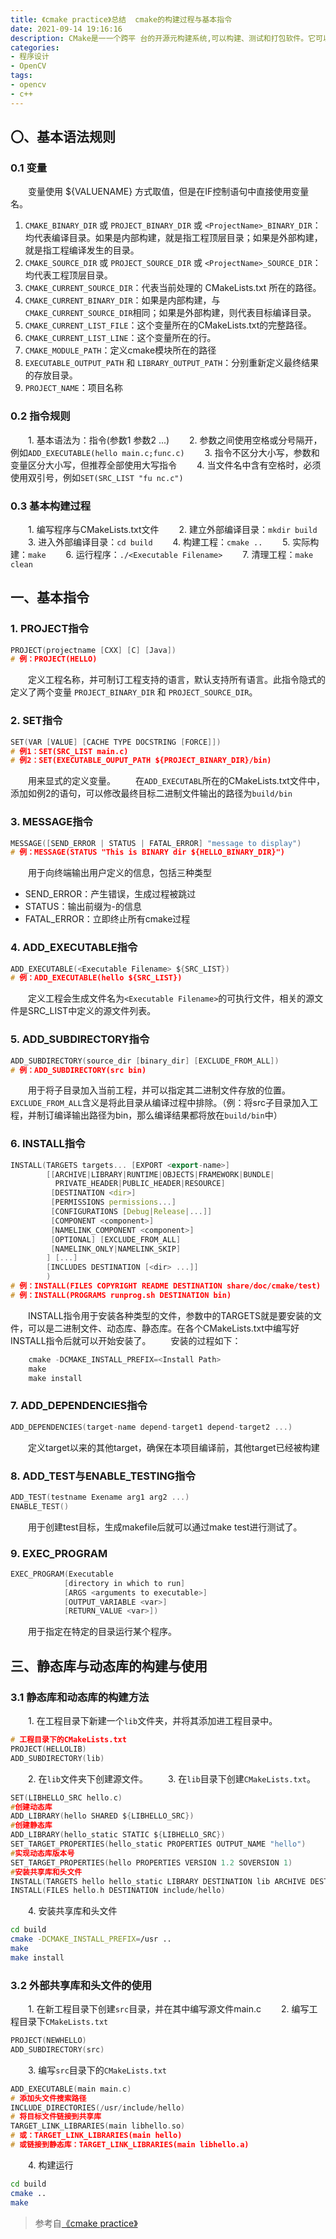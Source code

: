 ```yaml
---
title: 《cmake practice》总结  cmake的构建过程与基本指令
date: 2021-09-14 19:16:16
description: CMake是一一个跨平 台的开源元构建系统,可以构建、测试和打包软件。它可以用来支持多种本地编译环境。越来越多的项目正在使用cmake作为其构建工具，这也使得cmake正在成为一个主流的构建体系。
categories:
- 程序设计
- OpenCV
tags:
- opencv
- c++
---
```


## 〇、基本语法规则
### 0.1 变量
&emsp;&emsp;变量使用 ${VALUENAME} 方式取值，但是在IF控制语句中直接使用变量名。
1. `CMAKE_BINARY_DIR` 或 `PROJECT_BINARY_DIR` 或 `<ProjectName>_BINARY_DIR`：均代表编译目录。如果是内部构建，就是指工程顶层目录；如果是外部构建，就是指工程编译发生的目录。
2. `CMAKE_SOURCE_DIR` 或 `PROJECT_SOURCE_DIR` 或 `<ProjectName>_SOURCE_DIR`：均代表工程顶层目录。
3. `CMAKE_CURRENT_SOURCE_DIR`：代表当前处理的 CMakeLists.txt 所在的路径。
4. `CMAKE_CURRENT_BINARY_DIR`：如果是内部构建，与`CMAKE_CURRENT_SOURCE_DIR`相同；如果是外部构建，则代表目标编译目录。
5. `CMAKE_CURRENT_LIST_FILE`：这个变量所在的CMakeLists.txt的完整路径。
6. `CMAKE_CURRENT_LIST_LINE`：这个变量所在的行。
7. `CMAKE_MODULE_PATH`：定义cmake模块所在的路径
8. `EXECUTABLE_OUTPUT_PATH` 和 `LIBRARY_OUTPUT_PATH`：分别重新定义最终结果的存放目录。
9. `PROJECT_NAME`：项目名称
### 0.2 指令规则
&emsp;&emsp;1. 基本语法为：指令(参数1 参数2 ...)
&emsp;&emsp;2. 参数之间使用空格或分号隔开，例如`ADD_EXECUTABLE(hello main.c;func.c)`
&emsp;&emsp;3. 指令不区分大小写，参数和变量区分大小写，但推荐全部使用大写指令
&emsp;&emsp;4. 当文件名中含有空格时，必须使用双引号，例如`SET(SRC_LIST "fu nc.c")`

### 0.3 基本构建过程
&emsp;&emsp;1. 编写程序与CMakeLists.txt文件
&emsp;&emsp;2. 建立外部编译目录：`mkdir build`
&emsp;&emsp;3. 进入外部编译目录：`cd build`
&emsp;&emsp;4. 构建工程：`cmake ..` 
&emsp;&emsp;5. 实际构建：`make`
&emsp;&emsp;6. 运行程序：`./<Executable Filename>`
&emsp;&emsp;7. 清理工程：`make clean`
## 一、基本指令
### 1. PROJECT指令
```c
PROJECT(projectname [CXX] [C] [Java])
# 例：PROJECT(HELLO)
```
&emsp;&emsp;定义工程名称，并可制订工程支持的语言，默认支持所有语言。此指令隐式的定义了两个变量 `PROJECT_BINARY_DIR` 和 `PROJECT_SOURCE_DIR`。

### 2. SET指令
```c
SET(VAR [VALUE] [CACHE TYPE DOCSTRING [FORCE]])
# 例1：SET(SRC_LIST main.c)
# 例2：SET(EXECUTABLE_OUPUT_PATH ${PROJECT_BINARY_DIR}/bin)
```
&emsp;&emsp;用来显式的定义变量。
&emsp;&emsp;在`ADD_EXECUTABL`所在的CMakeLists.txt文件中，添加如例2的语句，可以修改最终目标二进制文件输出的路径为`build/bin`

### 3. MESSAGE指令
```c
MESSAGE([SEND_ERROR | STATUS | FATAL_ERROR] "message to display")
# 例：MESSAGE(STATUS "This is BINARY dir ${HELLO_BINARY_DIR}")
```
&emsp;&emsp;用于向终端输出用户定义的信息，包括三种类型
* SEND_ERROR：产生错误，生成过程被跳过
* STATUS：输出前缀为-的信息
* FATAL_ERROR：立即终止所有cmake过程

### 4. ADD_EXECUTABLE指令
```c
ADD_EXECUTABLE(<Executable Filename> ${SRC_LIST})
# 例：ADD_EXECUTABLE(hello ${SRC_LIST})
```
&emsp;&emsp;定义工程会生成文件名为`<Executable Filename>`的可执行文件，相关的源文件是SRC_LIST中定义的源文件列表。

### 5. ADD_SUBDIRECTORY指令
```c
ADD_SUBDIRECTORY(source_dir [binary_dir] [EXCLUDE_FROM_ALL])
# 例：ADD_SUBDIRECTORY(src bin)
```
&emsp;&emsp;用于将子目录加入当前工程，并可以指定其二进制文件存放的位置。`EXCLUDE_FROM_ALL`含义是将此目录从编译过程中排除。（例：将src子目录加入工程，并制订编译输出路径为bin，那么编译结果都将放在`build/bin`中）

### 6. INSTALL指令
```cpp
INSTALL(TARGETS targets... [EXPORT <export-name>]
        [[ARCHIVE|LIBRARY|RUNTIME|OBJECTS|FRAMEWORK|BUNDLE|
          PRIVATE_HEADER|PUBLIC_HEADER|RESOURCE]
         [DESTINATION <dir>]
         [PERMISSIONS permissions...]
         [CONFIGURATIONS [Debug|Release|...]]
         [COMPONENT <component>]
         [NAMELINK_COMPONENT <component>]
         [OPTIONAL] [EXCLUDE_FROM_ALL]
         [NAMELINK_ONLY|NAMELINK_SKIP]
        ] [...]
        [INCLUDES DESTINATION [<dir> ...]]
        )
# 例：INSTALL(FILES COPYRIGHT README DESTINATION share/doc/cmake/test)
# 例：INSTALL(PROGRAMS runprog.sh DESTINATION bin)
```
&emsp;&emsp;INSTALL指令用于安装各种类型的文件，参数中的TARGETS就是要安装的文件，可以是二进制文件、动态库、静态库。在各个CMakeLists.txt中编写好INSTALL指令后就可以开始安装了。
&emsp;&emsp;安装的过程如下：
```c
	cmake -DCMAKE_INSTALL_PREFIX=<Install Path>
	make
	make install
```

### 7. ADD_DEPENDENCIES指令
```c
ADD_DEPENDENCIES(target-name depend-target1 depend-target2 ...)
```
&emsp;&emsp;定义target以来的其他target，确保在本项目编译前，其他target已经被构建
### 8. ADD_TEST与ENABLE_TESTING指令
```c
ADD_TEST(testname Exename arg1 arg2 ...)
ENABLE_TEST()
```
&emsp;&emsp;用于创建test目标，生成makefile后就可以通过make test进行测试了。
### 9. EXEC_PROGRAM
```cpp
EXEC_PROGRAM(Executable
			[directory in which to run]
			[ARGS <arguments to executable>]
			[OUTPUT_VARIABLE <var>]
			[RETURN_VALUE <var>])
```
&emsp;&emsp;用于指定在特定的目录运行某个程序。

## 三、静态库与动态库的构建与使用
### 3.1 静态库和动态库的构建方法
&emsp;&emsp;1. 在工程目录下新建一个`lib`文件夹，并将其添加进工程目录中。
```c
# 工程目录下的CMakeLists.txt
PROJECT(HELLOLIB)
ADD_SUBDIRECTORY(lib)
```
&emsp;&emsp;2. 在`lib`文件夹下创建源文件。
&emsp;&emsp;3. 在`lib`目录下创建`CMakeLists.txt`。
```c
SET(LIBHELLO_SRC hello.c)
#创建动态库
ADD_LIBRARY(hello SHARED ${LIBHELLO_SRC})
#创建静态库
ADD_LIBRARY(hello_static STATIC ${LIBHELLO_SRC})
SET_TARGET_PROPERTIES(hello_static PROPERTIES OUTPUT_NAME "hello")
#实现动态库版本号
SET_TARGET_PROPERTIES(hello PROPERTIES VERSION 1.2 SOVERSION 1)
#安装共享库和头文件
INSTALL(TARGETS hello hello_static LIBRARY DESTINATION lib ARCHIVE DESTINATION lib)
INSTALL(FILES hello.h DESTINATION include/hello)
```
&emsp;&emsp;4. 安装共享库和头文件
```bash
cd build
cmake -DCMAKE_INSTALL_PREFIX=/usr ..
make
make install
```

### 3.2 外部共享库和头文件的使用
&emsp;&emsp;1. 在新工程目录下创建`src`目录，并在其中编写源文件main.c
&emsp;&emsp;2. 编写工程目录下`CMakeLists.txt`
```c
PROJECT(NEWHELLO)
ADD_SUBDIRECTORY(src)
```
&emsp;&emsp;3. 编写`src`目录下的`CMakeLists.txt`
```c
ADD_EXECUTABLE(main main.c)
# 添加头文件搜索路径
INCLUDE_DIRECTORIES(/usr/include/hello)
# 将目标文件链接到共享库
TARGET_LINK_LIBRARIES(main libhello.so)
# 或：TARGET_LINK_LIBRARIES(main hello)
# 或链接到静态库：TARGET_LINK_LIBRARIES(main libhello.a)
```
&emsp;&emsp;4. 构建运行
```bash
cd build
cmake ..
make
```

> 参考自[《cmake practice》](https://huffie.lanzoui.com/i2kKdu0fu9e)